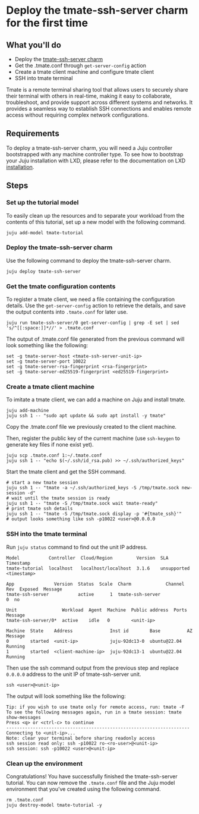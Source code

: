 # Deploy the tmate-ssh-server charm for the first time

## What you'll do

- Deploy the [tmate-ssh-server charm](https://charmhub.io/tmate-ssh-server)
- Get the .tmate.conf through `get-server-config` action
- Create a tmate client machine and configure tmate client
- SSH into tmate terminal

Tmate is a remote terminal sharing tool that allows users to securely share their terminal with
others in real-time, making it easy to collaborate, troubleshoot, and provide support across
different systems and networks. It provides a seamless way to establish SSH connections and enables
remote access without requiring complex network configurations.

## Requirements

To deploy a tmate-ssh-server charm, you will need a Juju controller bootstrapped with any machine
controller type.
To see how to bootstrap your Juju installation with LXD, please refer to the documentation
on LXD [installation](https://juju.is/docs/juju/lxd).

## Steps
### Set up the tutorial model

To easily clean up the resources and to separate your workload from the contents of this tutorial,
set up a new model with the following command.

```
juju add-model tmate-tutorial
```

### Deploy the tmate-ssh-server charm

Use the following command to deploy the tmate-ssh-server charm.

```
juju deploy tmate-ssh-server
```

### Get the tmate configuration contents

To register a tmate client, we need a file containing the configuration details.
Use the `get-server-config` action to retrieve the details, and save the output contents
into `.tmate.conf` for later use.

```
juju run tmate-ssh-server/0 get-server-config | grep -E set | sed 's/^[[:space:]]*//' > .tmate.conf
```

The output of .tmate.conf file generated from the previous command will look something like the following:
```
set -g tmate-server-host <tmate-ssh-server-unit-ip>
set -g tmate-server-port 10022
set -g tmate-server-rsa-fingerprint <rsa-fingerprint>
set -g tmate-server-ed25519-fingerprint <ed25519-fingerprint>
```

### Create a tmate client machine

To imitate a tmate client, we can add a machine on Juju and install tmate.

```
juju add-machine
juju ssh 1 -- "sudo apt update && sudo apt install -y tmate"
```

Copy the .tmate.conf file we previously created to the client
machine.

Then, register the public key of the current machine (use `ssh-keygen` to generate key files if
none exist yet).

```
juju scp .tmate.conf 1:~/.tmate.conf
juju ssh 1 -- "echo $(~/.ssh/id_rsa.pub) >> ~/.ssh/authorized_keys"
```

Start the tmate client and get the SSH command.
```
# start a new tmate session
juju ssh 1 -- "tmate -a ~/.ssh/authorized_keys -S /tmp/tmate.sock new-session -d"
# wait until the tmate session is ready
juju ssh 1 -- "tmate -S /tmp/tmate.sock wait tmate-ready"
# print tmate ssh details
juju ssh 1 -- "tmate -S /tmp/tmate.sock display -p '#{tmate_ssh}'"
# output looks something like ssh -p10022 <user>@0.0.0.0
```

### SSH into the tmate terminal

Run `juju status` command to find out the unit IP address.

```
Model           Controller  Cloud/Region         Version  SLA          Timestamp
tmate-tutorial  localhost   localhost/localhost  3.1.6    unsupported  <timestamp>

App               Version  Status  Scale  Charm             Channel  Rev  Exposed  Message
tmate-ssh-server           active      1  tmate-ssh-server             0  no       

Unit                 Workload  Agent  Machine  Public address  Ports  Message
tmate-ssh-server/0*  active    idle   0        <unit-ip>          

Machine  State    Address              Inst id        Base          AZ  Message
0        started  <unit-ip>            juju-92dc13-0  ubuntu@22.04      Running
1        started  <client-machine-ip>  juju-92dc13-1  ubuntu@22.04      Running
```

Then use the ssh command output from the previous step and replace `0.0.0.0` address to the unit
IP of tmate-ssh-server unit.

```
ssh <user>@<unit-ip>
```

The output will look something like the following:

```
Tip: if you wish to use tmate only for remote access, run: tmate -F
To see the following messages again, run in a tmate session: tmate show-messages
Press <q> or <ctrl-c> to continue
---------------------------------------------------------------------
Connecting to <unit-ip>...
Note: clear your terminal before sharing readonly access
ssh session read only: ssh -p10022 ro-<ro-user>@<unit-ip>
ssh session: ssh -p10022 <user>@<unit-ip>
```


### Clean up the environment

Congratulations! You have successfully finished the tmate-ssh-server tutorial. You can now remove
the `.tmate.conf` file and the Juju model environment that you’ve created using the following
command.

```
rm .tmate.conf
juju destroy-model tmate-tutorial -y
```